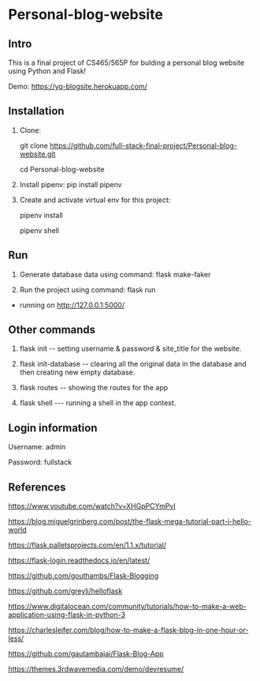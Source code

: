 # Personal-blog-website

## Intro

This is a final project of CS465/565P for bulding a personal blog website using Python and Flask!

Demo: https://yq-blogsite.herokuapp.com/

## Installation

1. Clone:
	
	git clone https://github.com/full-stack-final-project/Personal-blog-website.git
	
	cd Personal-blog-website

2. Install pipenv: pip install pipenv

3. Create and activate virtual env for this project:

	pipenv install
	
	pipenv shell

## Run

1. Generate database data using command: flask make-faker

2. Run the project using command: flask run

* running on http://127.0.0.1:5000/

## Other commands

1. flask init -- setting username & password & site_title for the website.

2. flask init-database -- clearing all the original data in the database and then creating new empty database.

3. flask routes -- showing the routes for the app

4. flask shell --- running a shell in the app context.

## Login information

Username: admin

Password: fullstack

## References

https://www.youtube.com/watch?v=XHGpPCYmPvI

https://blog.miguelgrinberg.com/post/the-flask-mega-tutorial-part-i-hello-world

https://flask.palletsprojects.com/en/1.1.x/tutorial/

https://flask-login.readthedocs.io/en/latest/

https://github.com/gouthambs/Flask-Blogging

https://github.com/greyli/helloflask

https://www.digitalocean.com/community/tutorials/how-to-make-a-web-application-using-flask-in-python-3

https://charlesleifer.com/blog/how-to-make-a-flask-blog-in-one-hour-or-less/

https://github.com/gautambajaj/Flask-Blog-App

https://themes.3rdwavemedia.com/demo/devresume/
